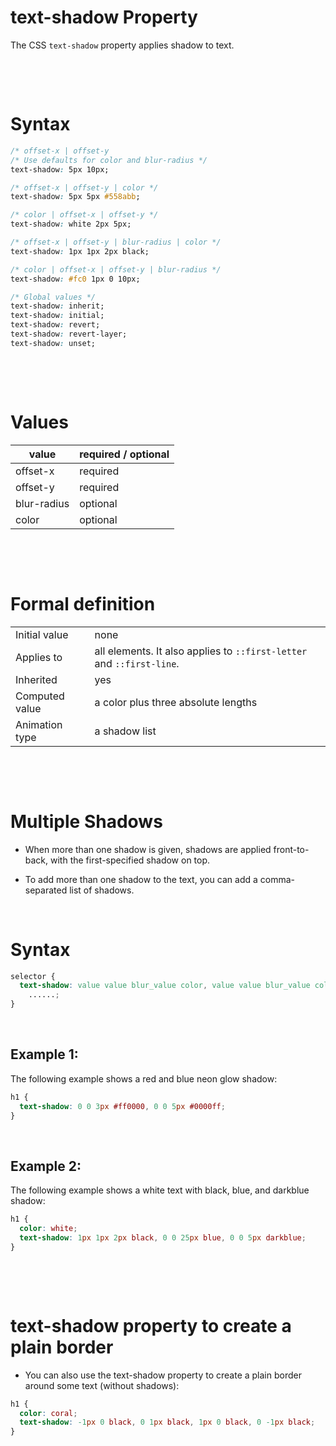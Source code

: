 # text-shadow Property

The CSS `text-shadow` property applies shadow to text.

&nbsp;

&nbsp;

# Syntax

```css
/* offset-x | offset-y
/* Use defaults for color and blur-radius */
text-shadow: 5px 10px;

/* offset-x | offset-y | color */
text-shadow: 5px 5px #558abb;

/* color | offset-x | offset-y */
text-shadow: white 2px 5px;

/* offset-x | offset-y | blur-radius | color */
text-shadow: 1px 1px 2px black;

/* color | offset-x | offset-y | blur-radius */
text-shadow: #fc0 1px 0 10px;

/* Global values */
text-shadow: inherit;
text-shadow: initial;
text-shadow: revert;
text-shadow: revert-layer;
text-shadow: unset;
```

&nbsp;

&nbsp;

# Values

| value       | required / optional |
| ----------- | ------------------- |
| offset-x    | required            |
| offset-y    | required            |
| blur-radius | optional            |
| color       | optional            |

&nbsp;

&nbsp;

# Formal definition

|                |                                                                       |
| -------------- | --------------------------------------------------------------------- |
| Initial value  | none                                                                  |
| Applies to     | all elements. It also applies to `::first-letter` and `::first-line`. |
| Inherited      | yes                                                                   |
| Computed value | a color plus three absolute lengths                                   |
| Animation type | a shadow list                                                         |

&nbsp;

&nbsp;

# Multiple Shadows

- When more than one shadow is given, shadows are applied front-to-back, with the first-specified shadow on top.

- To add more than one shadow to the text, you can add a comma-separated list of shadows.

&nbsp;

# Syntax

```css
selector {
  text-shadow: value value blur_value color, value value blur_value color,
    ......;
}
```

&nbsp;

## Example 1:

The following example shows a red and blue neon glow shadow:

```css
h1 {
  text-shadow: 0 0 3px #ff0000, 0 0 5px #0000ff;
}
```

&nbsp;

## Example 2:

The following example shows a white text with black, blue, and darkblue shadow:

```css
h1 {
  color: white;
  text-shadow: 1px 1px 2px black, 0 0 25px blue, 0 0 5px darkblue;
}
```

&nbsp;

&nbsp;

# text-shadow property to create a plain border

- You can also use the text-shadow property to create a plain border around some text (without shadows):

```css
h1 {
  color: coral;
  text-shadow: -1px 0 black, 0 1px black, 1px 0 black, 0 -1px black;
}
```
